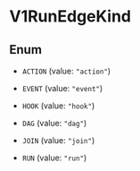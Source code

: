 

# V1RunEdgeKind

## Enum


* `ACTION` (value: `"action"`)

* `EVENT` (value: `"event"`)

* `HOOK` (value: `"hook"`)

* `DAG` (value: `"dag"`)

* `JOIN` (value: `"join"`)

* `RUN` (value: `"run"`)



